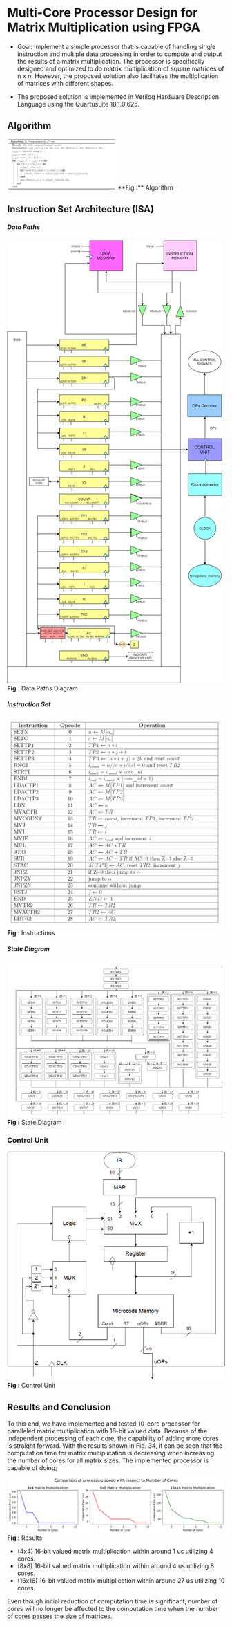 # Multi-Core Processor Design for Matrix Multiplication using FPGA

* Goal: Implement a simple processor that is capable of handling single instruction and multiple data processing in order to compute and output the results of a matrix multiplication. The processor is specifically designed and optimized to do matrix multiplication of square matrices of n x n. However, the proposed solution also facilitates the multiplication of matrices with different shapes.

* The proposed solution is implemented in Verilog Hardware Description Language using the QuartusLite 18.1.0.625.

## Algorithm
<img src="figures/algorithm.png" width=50% height=50%>
**Fig :** Algorithm

## Instruction Set Architecture (ISA)

##### Data Paths
![datapaths](figures/datapaths.png)
**Fig :** Data Paths Diagram

##### Instruction Set
![instructions](figures/instructions.png)
**Fig :** Instructions

##### State Diagram
![state](figures/state.png)
**Fig :** State Diagram

### Control Unit
![controlunit](figures/controlunit.png)
**Fig :** Control Unit

## Results and Conclusion
To this end, we have implemented and tested 10-core processor for paralleled matrix multiplication
with 16-bit valued data. Because of the independent processing of each core, the capability of adding more cores is straight forward. With the results shown in Fig. 34, it can be seen that the computation time for matrix multiplication is decreasing when increasing the number of cores for all matrix sizes. The implemented processor is capable of doing;

![results](figures/results.png)
**Fig :** Results

* (4x4) 16-bit valued matrix multiplication within around 1 us utilizing 4 cores.
* (8x8) 16-bit valued matrix multiplication within around 4 us utilizing 8 cores.
* (16x16) 16-bit valued matrix multiplication within around 27 us utilizing 10 cores.

Even though initial reduction of computation time is significant, number of cores will no
longer be affected to the computation time when the number of cores passes the size of matrices.







